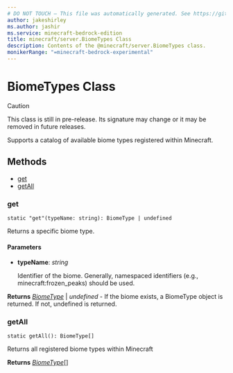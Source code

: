 ```yaml
---
# DO NOT TOUCH — This file was automatically generated. See https://github.com/mojang/minecraftapidocsgenerator to modify descriptions, examples, etc.
author: jakeshirley
ms.author: jashir
ms.service: minecraft-bedrock-edition
title: minecraft/server.BiomeTypes Class
description: Contents of the @minecraft/server.BiomeTypes class.
monikerRange: "=minecraft-bedrock-experimental"
---
```

# BiomeTypes Class

> [!CAUTION]
> This class is still in pre-release.  Its signature may change or it may be removed in future releases.

Supports a catalog of available biome types registered within Minecraft.

## Methods
- [get](#get)
- [getAll](#getall)

### **get**
`
static "get"(typeName: string): BiomeType | undefined
`

Returns a specific biome type.

#### **Parameters**
- **typeName**: *string*
  
  Identifier of the biome.  Generally, namespaced identifiers (e.g., minecraft:frozen_peaks) should be used.

**Returns** [*BiomeType*](BiomeType.md) | *undefined* - If the biome exists, a BiomeType object is returned. If not, undefined is returned.

### **getAll**
`
static getAll(): BiomeType[]
`

Returns all registered biome types within Minecraft

**Returns** [*BiomeType*](BiomeType.md)[]
